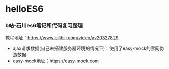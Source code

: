 # helloES6
### b站-石川es6笔记和代码复习整理
教程地址：https://www.bilibili.com/video/av20327829
- ajax请求数据(自己未搭建服务器环境的情况下)：使用了easy-mock的官网伪造数据
- easy-mock地址：https://easy-mock.com

